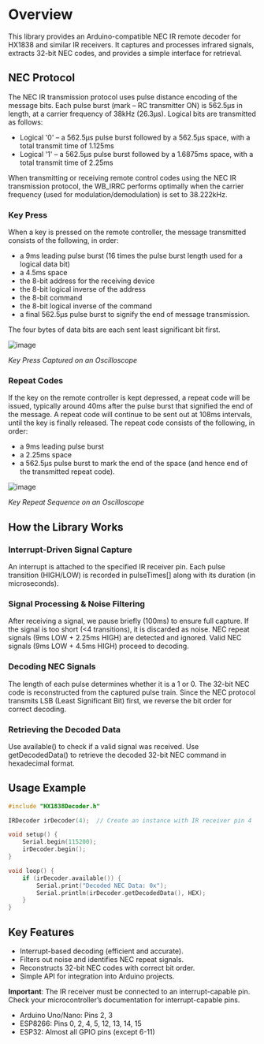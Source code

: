 # Overview

This library provides an Arduino-compatible NEC IR remote decoder for HX1838 and similar IR receivers. It captures and processes infrared signals, extracts 32-bit NEC codes, and provides a simple interface for retrieval.

## NEC Protocol

The NEC IR transmission protocol uses pulse distance encoding of the message bits. Each pulse burst (mark – RC transmitter ON) is 562.5µs in length, at a carrier frequency of 38kHz (26.3µs). Logical bits are transmitted as follows: 

- Logical '0' – a 562.5µs pulse burst followed by a 562.5µs space, with a total transmit time of 1.125ms
- Logical '1' – a 562.5µs pulse burst followed by a 1.6875ms space, with a total transmit time of 2.25ms

When transmitting or receiving remote control codes using the NEC IR transmission protocol, the WB_IRRC performs optimally when the carrier frequency (used for modulation/demodulation) is set to 38.222kHz.

### Key Press

When a key is pressed on the remote controller, the message transmitted consists of the following, in order:

- a 9ms leading pulse burst (16 times the pulse burst length used for a logical data bit)
- a 4.5ms space
- the 8-bit address for the receiving device
- the 8-bit logical inverse of the address
- the 8-bit command
- the 8-bit logical inverse of the command
- a final 562.5µs pulse burst to signify the end of message transmission.

The four bytes of data bits are each sent least significant bit first.  

![image](https://github.com/user-attachments/assets/25b6e279-3dec-4f91-be2a-9b2d16449fdf)

_Key Press Captured on an Oscilloscope_

### Repeat Codes

If the key on the remote controller is kept depressed, a repeat code will be issued, typically around 40ms after the pulse burst that signified the end of the message. A repeat code will continue to be sent out at 108ms intervals, until the key is finally released. The repeat code consists of the following, in order:

- a 9ms leading pulse burst
- a 2.25ms space
- a 562.5µs pulse burst to mark the end of the space (and hence end of the transmitted repeat code).

![image](https://github.com/user-attachments/assets/21b733ec-a690-4374-aaa3-f16c91d5ce22)

_Key Repeat Sequence on an Oscilloscope_

## How the Library Works


### Interrupt-Driven Signal Capture

An interrupt is attached to the specified IR receiver pin. Each pulse transition (HIGH/LOW) is recorded in pulseTimes[] along with its duration (in microseconds).

### Signal Processing & Noise Filtering

After receiving a signal, we pause briefly (100ms) to ensure full capture. If the signal is too short (<4 transitions), it is discarded as noise. NEC repeat signals (9ms LOW + 2.25ms HIGH) are detected and ignored. Valid NEC signals (9ms LOW + 4.5ms HIGH) proceed to decoding.

### Decoding NEC Signals

The length of each pulse determines whether it is a 1 or 0. The 32-bit NEC code is reconstructed from the captured pulse train. Since the NEC protocol transmits LSB (Least Significant Bit) first, we reverse the bit order for correct decoding.

### Retrieving the Decoded Data

Use available() to check if a valid signal was received. Use getDecodedData() to retrieve the decoded 32-bit NEC command in hexadecimal format.

## Usage Example

```cpp
#include "HX1838Decoder.h"

IRDecoder irDecoder(4);  // Create an instance with IR receiver pin 4

void setup() {
    Serial.begin(115200);
    irDecoder.begin();
}

void loop() {
    if (irDecoder.available()) {
        Serial.print("Decoded NEC Data: 0x");
        Serial.println(irDecoder.getDecodedData(), HEX);
    }
}
```

## Key Features

- Interrupt-based decoding (efficient and accurate).
- Filters out noise and identifies NEC repeat signals.
- Reconstructs 32-bit NEC codes with correct bit order.
- Simple API for integration into Arduino projects.


__Important__: The IR receiver must be connected to an interrupt-capable pin. Check your microcontroller’s documentation for interrupt-capable pins.

- Arduino Uno/Nano: Pins 2, 3
- ESP8266: Pins 0, 2, 4, 5, 12, 13, 14, 15
- ESP32: Almost all GPIO pins (except 6-11)
